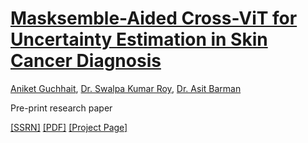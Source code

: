 # [Masksemble-Aided Cross-ViT for Uncertainty Estimation in Skin Cancer Diagnosis](https://dx.doi.org/10.2139/ssrn.4956250)

[Aniket Guchhait](https://github.com/aniketrox), [Dr. Swalpa Kumar Roy](https://github.com/swalpa), [Dr. Asit Barman](https://scholar.google.co.in/citations?user=UIIlTfwAAAAJ&hl=en)

Pre-print research paper

[[SSRN]](https://dx.doi.org/10.2139/ssrn.4956250) [[PDF]](https://dx.doi.org/10.2139/ssrn.4956250) [[Project Page]](https://dx.doi.org/10.2139/ssrn.4956250)
